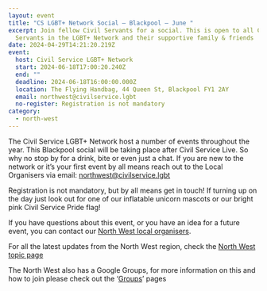 ```yaml
---
layout: event
title: "CS LGBT+ Network Social – Blackpool – June "
excerpt: Join fellow Civil Servants for a social. This is open to all Civil
  Servants in the LGBT+ Network and their supportive family & friends
date: 2024-04-29T14:21:20.219Z
event:
  host: Civil Service LGBT+ Network
  start: 2024-06-18T17:00:20.240Z
  end: ""
  deadline: 2024-06-18T16:00:00.000Z
  location: The Flying Handbag, 44 Queen St, Blackpool FY1 2AY
  email: northwest@civilservice.lgbt
  no-register: Registration is not mandatory
category:
  - north-west
---
```

The Civil Service LGBT+ Network host a number of events throughout the year. This Blackpool social will be taking place after Civil Service Live. So why no stop by for a drink, bite or even just a chat. If you are new to the network or it’s your first event by all means reach out to the Local Organisers via email: [northwest@civilservice.lgbt](mailto:%20northwest@civilservice.lgbt)

Registration is not mandatory, but by all means get in touch! If turning up on the day just look out for one of our inflatable unicorn mascots or our bright pink Civil Service Pride flag!

If you have questions about this event, or you have an idea for a future event, you can contact our [North West local organisers](mailto:northwest@civilservice.lgbt).

For all the latest updates from the North West region, check the [North West topic page](https://eur03.safelinks.protection.outlook.com/?url=https%3A%2F%2Fwww.civilservice.lgbt%2Ftopic%2Fnorth-west&data=05%7C02%7Cross.starkie%40hmrc.gov.uk%7C8ff07a53e9db48621e1e08dc684b369d%7Cac52f73cfd1a4a9a8e7a4a248f3139e1%7C0%7C0%7C638499919474970488%7CUnknown%7CTWFpbGZsb3d8eyJWIjoiMC4wLjAwMDAiLCJQIjoiV2luMzIiLCJBTiI6Ik1haWwiLCJXVCI6Mn0%3D%7C0%7C%7C%7C&sdata=tPe2fwusVcoafpu%2BRliNt7w0S%2Fu0m3yZuwVu1OScCtk%3D&reserved=0)

T﻿he North West also has a Google Groups, for more information on this and how to join please check out the ‘[Groups](https://eur03.safelinks.protection.outlook.com/?url=https%3A%2F%2Fwww.civilservice.lgbt%2Fgroups%2F&data=05%7C02%7Cross.starkie%40hmrc.gov.uk%7C8ff07a53e9db48621e1e08dc684b369d%7Cac52f73cfd1a4a9a8e7a4a248f3139e1%7C0%7C0%7C638499919474985077%7CUnknown%7CTWFpbGZsb3d8eyJWIjoiMC4wLjAwMDAiLCJQIjoiV2luMzIiLCJBTiI6Ik1haWwiLCJXVCI6Mn0%3D%7C0%7C%7C%7C&sdata=9muWPUtZSfIFXSElRaeIGCp930yA8pwnn3nXsGaonMU%3D&reserved=0)’ pages